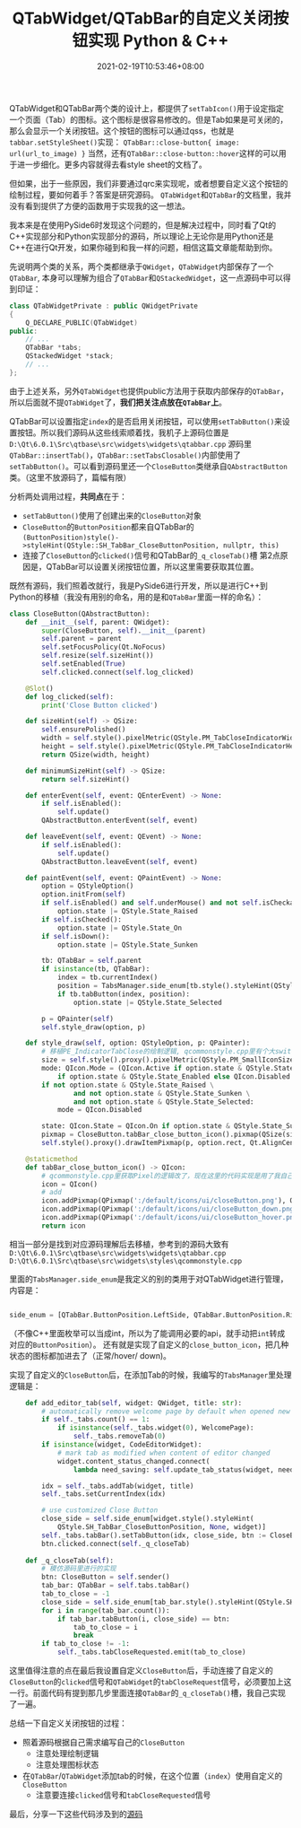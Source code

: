 ﻿---
title: "QTabWidget/QTabBar的自定义关闭按钮实现 Python & C++"
date: 2021-02-19T10:53:46+08:00
ShowToc: true
---

QTabWidget和QTabBar两个类的设计上，都提供了`setTabIcon()`用于设定指定一个页面（Tab）的图标。这个图标是很容易修改的。但是Tab如果是可关闭的，那么会显示一个关闭按钮。这个按钮的图标可以通过qss，也就是`tabbar.setStyleSheet()`实现：
`QTabBar::close-button{ image: url(url_to_image) }`
当然，还有`QTabBar::close-button::hover`这样的可以用于进一步细化。更多内容就得去看style sheet的文档了。

但如果，出于一些原因，我们非要通过qrc来实现呢，或者想要自定义这个按钮的绘制过程，要如何着手？答案是研究源码。
`QTabWidget`和`QTabBar`的文档里，我并没有看到提供了方便的函数用于实现我的这一想法。

我本来是在使用PySide6时发现这个问题的，但是解决过程中，同时看了Qt的C++实现部分和Python实现部分的源码，所以理论上无论你是用Python还是C++在进行Qt开发，如果你碰到和我一样的问题，相信这篇文章能帮助到你。

先说明两个类的关系，两个类都继承于`QWidget`，`QTabWidget`内部保存了一个`QTabBar`, 本身可以理解为组合了`QTabBar`和`QStackedWidget`，这一点源码中可以得到印证：
```cpp
class QTabWidgetPrivate : public QWidgetPrivate
{
    Q_DECLARE_PUBLIC(QTabWidget)
public:
	// ...
    QTabBar *tabs;
    QStackedWidget *stack;
	// ...
};
```
由于上述关系，另外`QTabWidget`也提供public方法用于获取内部保存的`QTabBar`，所以后面就不提`QTabWidget`了，**我们把关注点放在`QTabBar`上**。


QTabBar可以设置指定`index`的是否启用关闭按钮，可以使用`setTabButton()`来设置按钮。所以我们源码从这些线索顺着找，我机子上源码位置是`D:\Qt\6.0.1\Src\qtbase\src\widgets\widgets\qtabbar.cpp`
源码里`QTabBar::insertTab()`，`QTabBar::setTabsClosable()`内部使用了`setTabButton()`。可以看到源码里还一个`CloseButton`类继承自`QAbstractButton`类。（这里不放源码了，篇幅有限）

分析两处调用过程，**共同点**在于：
* `setTabButton()`使用了创建出来的`CloseButton`对象
* `CloseButton`的`ButtonPosition`都来自QTabBar的
	`(ButtonPosition)style()->styleHint(QStyle::SH_TabBar_CloseButtonPosition, nullptr, this)`
* 连接了`CloseButton`的`clicked()`信号和QTabBar的`_q_closeTab()`槽
第2点原因是，QTabBar可以设置关闭按钮位置，所以这里需要获取其位置。

既然有源码，我们照着改就行，我是PySide6进行开发，所以是进行C++到Python的移植（我没有用别的命名，用的是和`QTabBar`里面一样的命名）：
```python
class CloseButton(QAbstractButton):
    def __init__(self, parent: QWidget):
        super(CloseButton, self).__init__(parent)
        self.parent = parent
        self.setFocusPolicy(Qt.NoFocus)
        self.resize(self.sizeHint())
        self.setEnabled(True)
        self.clicked.connect(self.log_clicked)

    @Slot()
    def log_clicked(self):
        print('Close Button clicked')

    def sizeHint(self) -> QSize:
        self.ensurePolished()
        width = self.style().pixelMetric(QStyle.PM_TabCloseIndicatorWidth, None, self)
        height = self.style().pixelMetric(QStyle.PM_TabCloseIndicatorHeight, None, self)
        return QSize(width, height)

    def minimumSizeHint(self) -> QSize:
        return self.sizeHint()

    def enterEvent(self, event: QEnterEvent) -> None:
        if self.isEnabled():
            self.update()
        QAbstractButton.enterEvent(self, event)

    def leaveEvent(self, event: QEvent) -> None:
        if self.isEnabled():
            self.update()
        QAbstractButton.leaveEvent(self, event)

    def paintEvent(self, event: QPaintEvent) -> None:
        option = QStyleOption()
        option.initFrom(self)
        if self.isEnabled() and self.underMouse() and not self.isCheckable() and not self.isDown():
            option.state |= QStyle.State_Raised
        if self.isChecked():
            option.state |= QStyle.State_On
        if self.isDown():
            option.state |= QStyle.State_Sunken

        tb: QTabBar = self.parent
        if isinstance(tb, QTabBar):
            index = tb.currentIndex()
            position = TabsManager.side_enum[tb.style().styleHint(QStyle.SH_TabBar_CloseButtonPosition, None, tb)]
            if tb.tabButton(index, position):
                option.state |= QStyle.State_Selected

        p = QPainter(self)
        self.style_draw(option, p)

    def style_draw(self, option: QStyleOption, p: QPainter):
        # 移植PE_IndicatorTabClose的绘制逻辑, qcommonstyle.cpp里有个大switch-case对C++ QTabBar源码里面，CloseButton的paintEvent最后面的style()->drawPrimitive第一个参数就是处理这个，下面的代码相当于是移植了switch-case里PE_IndicatorTabClose的代码
        size = self.style().proxy().pixelMetric(QStyle.PM_SmallIconSize, option)
        mode: QIcon.Mode = (QIcon.Active if option.state & QStyle.State_Raised else QIcon.Normal) \
            if option.state & QStyle.State_Enabled else QIcon.Disabled
        if not option.state & QStyle.State_Raised \
                and not option.state & QStyle.State_Sunken \
                and not option.state & QStyle.State_Selected:
            mode = QIcon.Disabled

        state: QIcon.State = QIcon.On if option.state & QStyle.State_Sunken else QIcon.Off
        pixmap = CloseButton.tabBar_close_button_icon().pixmap(QSize(size, size), self.devicePixelRatio(), mode, state)
        self.style().proxy().drawItemPixmap(p, option.rect, Qt.AlignCenter, pixmap)

    @staticmethod
    def tabBar_close_button_icon() -> QIcon:
        # qcommonstyle.cpp里获取Pixel的逻辑改了，现在这里的代码实现是用了我自己.qrc里的资源。
        icon = QIcon()
        # add
        icon.addPixmap(QPixmap(':/default/icons/ui/closeButton.png'), QIcon.Normal, QIcon.Off)
        icon.addPixmap(QPixmap(':/default/icons/ui/closeButton_down.png'), QIcon.Normal, QIcon.On)
        icon.addPixmap(QPixmap(':/default/icons/ui/closeButton_hover.png'), QIcon.Active, QIcon.Off)
        return icon
```
相当一部分是找到对应源码理解后去移植，参考到的源码大致有
`D:\Qt\6.0.1\Src\qtbase\src\widgets\widgets\qtabbar.cpp`
`D:\Qt\6.0.1\Src\qtbase\src\widgets\styles\qcommonstyle.cpp`

里面的`TabsManager.side_enum`是我定义的别的类用于对QTabWidget进行管理，内容是：
```python

side_enum = [QTabBar.ButtonPosition.LeftSide, QTabBar.ButtonPosition.RightSide]
```
（不像C++里面枚举可以当成int，所以为了能调用必要的api，就手动把`int`转成对应的`ButtonPosition`）。
还有就是实现了自定义的`close_button_icon`，把几种状态的图标都加进去了（正常/hover/ down)。

实现了自定义的`CloseButton`后，在添加Tab的时候，我编写的`TabsManager`里处理逻辑是：
```python
    def add_editor_tab(self, widget: QWidget, title: str):
        # automatically remove welcome page by default when opened new tab
        if self._tabs.count() == 1:
            if isinstance(self._tabs.widget(0), WelcomePage):
                self._tabs.removeTab(0)
        if isinstance(widget, CodeEditorWidget):
            # mark tab as modified when content of editor changed
            widget.content_status_changed.connect(
                lambda need_saving: self.update_tab_status(widget, need_saving))

        idx = self._tabs.addTab(widget, title)
        self._tabs.setCurrentIndex(idx)

        # use customized Close Button
        close_side = self.side_enum[widget.style().styleHint(
            QStyle.SH_TabBar_CloseButtonPosition, None, widget)]
        self._tabs.tabBar().setTabButton(idx, close_side, btn := CloseButton(self._tabs.tabBar()))
        btn.clicked.connect(self._q_closeTab)
        
    def _q_closeTab(self):
    	# 模仿源码里进行的实现
        btn: CloseButton = self.sender()
        tab_bar: QTabBar = self.tabs.tabBar()
        tab_to_close = -1
        close_side = self.side_enum[tab_bar.style().styleHint(QStyle.SH_TabBar_CloseButtonPosition, None, tab_bar)]
        for i in range(tab_bar.count()):
            if tab_bar.tabButton(i, close_side) == btn:
                tab_to_close = i
                break
        if tab_to_close != -1:
            self._tabs.tabCloseRequested.emit(tab_to_close)
```
这里值得注意的点在最后我设置自定义`CloseButton`后，手动连接了自定义的`CloseButton`的`clicked`信号和`QTabWidget`的`tabCloseRequest`信号，必须要加上这一行。前面代码有提到那几步里面连接`QTabBar`的`_q_closeTab()`槽，我自己实现了一遍。

总结一下自定义关闭按钮的过程：
* 照着源码根据自己需求编写自己的`CloseButton`
	* 注意处理绘制逻辑
	* 注意处理图标状态
* 在`QTabBar`/`QTabWidget`添加tab的时候，在这个位置（`index`）使用自定义的`CloseButton`
	* 注意要连接`clicked`信号和`tabCloseRequested`信号


最后，分享一下这些代码涉及到的[源码](https://github.com/xxr0ss/pyQEditor)
